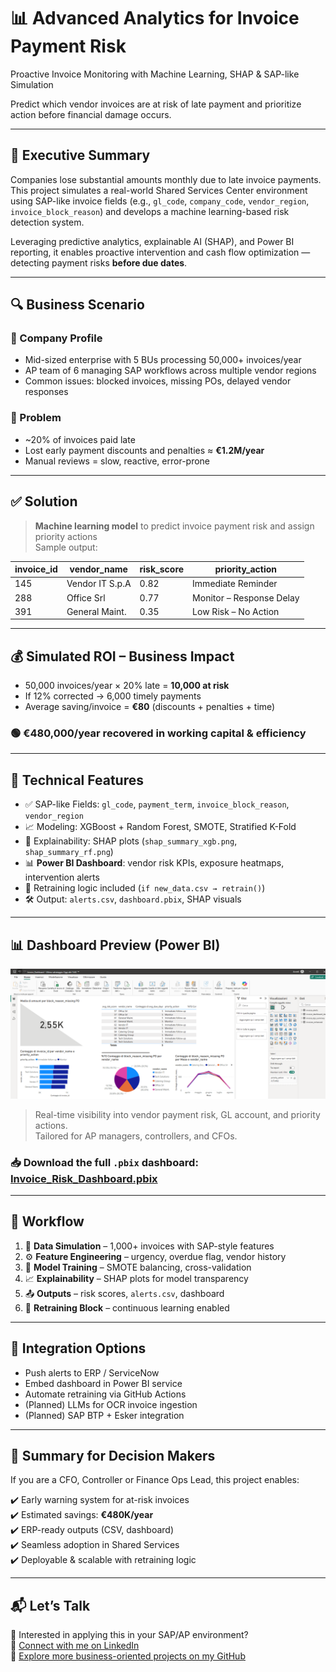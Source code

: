 # 📊 Advanced Analytics for Invoice Payment Risk

Proactive Invoice Monitoring with Machine Learning, SHAP & SAP-like Simulation

Predict which vendor invoices are at risk of late payment and prioritize action before financial damage occurs.

---

## 💼 Executive Summary

Companies lose substantial amounts monthly due to late invoice payments.  
This project simulates a real-world Shared Services Center environment using SAP-like invoice fields (e.g., `gl_code`, `company_code`, `vendor_region`, `invoice_block_reason`) and develops a machine learning-based risk detection system.

Leveraging predictive analytics, explainable AI (SHAP), and Power BI reporting, it enables proactive intervention and cash flow optimization — detecting payment risks **before due dates**.

---

## 🔍 Business Scenario

### 🧾 Company Profile  
- Mid-sized enterprise with 5 BUs processing 50,000+ invoices/year  
- AP team of 6 managing SAP workflows across multiple vendor regions  
- Common issues: blocked invoices, missing POs, delayed vendor responses  

### 🚨 Problem  
- ~20% of invoices paid late  
- Lost early payment discounts and penalties ≈ **€1.2M/year**  
- Manual reviews = slow, reactive, error-prone  

---

## ✅ Solution  
> **Machine learning model** to predict invoice payment risk and assign priority actions  
> Sample output:

| invoice_id | vendor_name     | risk_score | priority_action         |
|------------|------------------|------------|--------------------------|
| 145        | Vendor IT S.p.A   | 0.82       | Immediate Reminder       |
| 288        | Office Srl        | 0.77       | Monitor – Response Delay |
| 391        | General Maint.    | 0.35       | Low Risk – No Action     |

---

## 💰 Simulated ROI – Business Impact

- 50,000 invoices/year × 20% late = **10,000 at risk**  
- If 12% corrected → 6,000 timely payments  
- Average saving/invoice = **€80** (discounts + penalties + time)  
### 🟢 **€480,000/year recovered** in working capital & efficiency  

---

## 🔧 Technical Features

- ✅ SAP-like Fields: `gl_code`, `payment_term`, `invoice_block_reason`, `vendor_region`  
- 📈 Modeling: XGBoost + Random Forest, SMOTE, Stratified K-Fold  
- 🧠 Explainability: SHAP plots (`shap_summary_xgb.png`, `shap_summary_rf.png`)  
- 📊 **Power BI Dashboard**: vendor risk KPIs, exposure heatmaps, intervention alerts  
- 🔁 Retraining logic included (`if new_data.csv → retrain()`)  
- 🛠 Output: `alerts.csv`, `dashboard.pbix`, SHAP visuals

---

## 📊 Dashboard Preview (Power BI)

![Dashboard Preview](https://github.com/xantes88/Portfolio/raw/main/Progetti%20Machine%20Learning/Advanced%20Analytics%20for%20Invoice%20Payment%20Risk/invoice_dashboard_preview.png)

> Real-time visibility into vendor payment risk, GL account, and priority actions.  
Tailored for AP managers, controllers, and CFOs.

### 📥 Download the full `.pbix` dashboard: [Invoice_Risk_Dashboard.pbix](./Invoice_Risk_Dashboard.pbix)

---

## 🧠 Workflow

1. 🧾 **Data Simulation** – 1,000+ invoices with SAP-style features  
2. ⚙️ **Feature Engineering** – urgency, overdue flag, vendor history  
3. 🧠 **Model Training** – SMOTE balancing, cross-validation  
4. 📈 **Explainability** – SHAP plots for model transparency  
5. 📤 **Outputs** – risk scores, `alerts.csv`, dashboard  
6. 🔁 **Retraining Block** – continuous learning enabled  

---

## 🔗 Integration Options

- Push alerts to ERP / ServiceNow  
- Embed dashboard in Power BI service  
- Automate retraining via GitHub Actions  
- (Planned) LLMs for OCR invoice ingestion  
- (Planned) SAP BTP + Esker integration  

---

## 📌 Summary for Decision Makers

If you are a CFO, Controller or Finance Ops Lead, this project enables:

✔️ Early warning system for at-risk invoices  
✔️ Estimated savings: **€480K/year**  
✔️ ERP-ready outputs (CSV, dashboard)  
✔️ Seamless adoption in Shared Services  
✔️ Deployable & scalable with retraining logic

---

## 📬 Let’s Talk

💼 Interested in applying this in your SAP/AP environment?  
📩 [Connect with me on LinkedIn](https://www.linkedin.com/in/federico-petillo)  
🔗 [Explore more business-oriented projects on my GitHub](https://github.com/xantes88/Portfolio)
